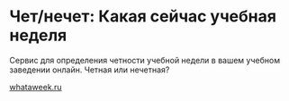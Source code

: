 # Чет/нечет: Какая сейчас учебная неделя

Сервис для определения четности учебной недели в вашем учебном заведении онлайн. Четная или нечетная?

[whataweek.ru](https://whataweek.ru)
